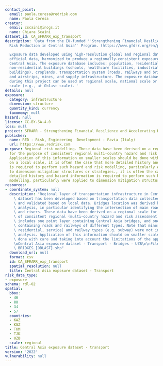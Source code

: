 ```yaml
---
contact_point:
  email: paola.ceresa@redrisk.com
  name: Paola Ceresa
creator:
  email: cscaini@inogs.it
  name: Chiara Scaini
dataset_id: CA_SFRARR_exp_transport
description: 'Data from the EU-funded ''Strengthening Financial Resilience and Accelerating
  Risk Reduction in Central Asia'' Program. (https://www.gfdrr.org/en/program/SFRARR-Central-Asia).

  Exposure data developed using high-resolution global and regional datasets and local
  official data, harmonized to produce a regionally-consistent exposure database for
  Central Asia. The exposure database includes: population, residential buildings,
  non-residential buildings (schools, healthcare facilities, industrial and commercial
  buildings), croplands, transportation system (roads, railways and bridges), airports
  and airstrips, mines, and supply infrastructure. The exposure database developed
  during this project can be used at regional scale, national scale or sub-national
  scale (e.g., at Oblast scale). '
details: null
exposure:
  category: infrastructure
  dimension: structure
  quantity_kind: currency
  taxonomy: null
hazard: null
license: CC-BY-SA-4.0
loss: null
project: SFRARR - Strengthening Financial Resilience and Accelerating Risk Reduction in Central Asia
publisher:
  name: RED - Risk, Engineering  Development - Pavia (Italy)
  url: https://www.redrisk.com
purpose: Regional risk modelling. These data have been derived on a regional scale
  for the purpose of consistent regional multi-country hazard and risk assessment.
  Application of this information on smaller scales should be done with care. Importantly
  on a local scale, it is often the case that more detailed history and hazard information
  is required to perform such hazard and risk modelling, particularly were applied
  to dimension mitigation structures or strategies., it is often the case that more
  detailed history and hazard information is required to perform such hazard and risk
  modelling, particularly were applied to dimension mitigation structures or strategies
resources:
- coordinate_system: null
  description: "Regional layer of transportation infrastructure in Central Asia. The\
    \ dataset has been developed based on transportation data collected from Openstreetmap\
    \ and validated based on local data. Bridges location was derived based on spatial\
    \ analysis, in particular identifying the intersection of main roads/railways\
    \ and rivers. These data have been derived on a regional scale for the purpose\
    \ of consistent regional (multi-country hazard and risk assessment). The folder\
    \ includes one point layer containing Central Asia bridges, and one lines layer\
    \ containing roads and railways of different types. Note that minor roads (e.g.\
    \ residential, service) and railway types (e.g. subway) were not included in the\
    \ analysis. Application of this information should on smaller scales should be\
    \ done with care and taking into account the limitations of the approach. \n\n\
    \nCentral Asia exposure dataset - Transport - Bridges - UZB\n\nFiles: BRIDGES_[OBLAST].csv;\
    \ BRIDGES_[OBLAST].shp"
  download_url: null
  format: csv
  id: CA_SFRARR_exp_transport
  spatial_resolution: null
  title: Central Asia exposure dataset - Transport
risk_data_type:
- exposure
schema: rdl-02
spatial:
  bbox:
  - 46
  - 88
  - 34
  - 57
  countries:
  - KAZ
  - KGZ
  - TKM
  - TJK
  - UZB
  scale: regional
title: Central Asia exposure dataset - transport
version: '2022'
vulnerability: null
---
```

